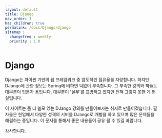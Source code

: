 ```yaml
---
layout: default
title: Django
nav_order: 3
has_children: true
permalink: /docs/Django/django
sitemap :
  changefreq : weekly
  priority : 1.0
---
```


# Django

Django는 파이썬 기반의 웹 프레임워크 중 압도적인 점유율을 자랑합니다. 하지만 DJango에 관한 정보는 Spring에 비하면 턱없이 부족합니다.
그 부족한 강의와 책들도 대부분이 입문자 용입니다. 대부분이 '실무'를 표방하고 있지만 전혀 그렇지 못한 게 현실입니다.

이 사이트는 좀 더 쓸모 있는 DJango 강의를 만들어보자는 취지로 만들어졌습니다.
필자들은 현업에서 다양한 성격의 서버를 DJango로 개발을 하고 있으며 많은 문제들을 해결하는 중입니다.
이 문서를 통해서 좋은 내용들이 공유 될 수 있길 바랍니다.

감사합니다.